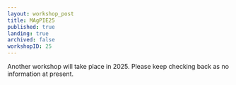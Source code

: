 ```yaml
---
layout: workshop_post
title: MAgPIE25
published: true
landing: true
archived: false
workshopID: 25
---
```


Another workshop will take place in 2025. Please keep checking back as no information at present. 